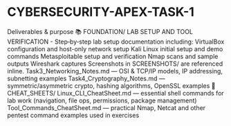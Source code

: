 # CYBERSECURITY-APEX-TASK-1

Deliverables & purpose
📚 FOUNDATION/
LAB SETUP AND TOOL VERIFICATION - Step‑by‑step lab setup documentation including:
VirtualBox configuration and host-only network setup
Kali Linux initial setup and demo commands
Metasploitable setup and verification
Nmap scans and sample outputs
Wireshark captures Screenshots in SCREENSHOTS/ are referenced inline.
Task3_Networking_Notes.md — OSI & TCP/IP models, IP addressing, subnetting examples
Task4_Cryptography_Notes.md — symmetric/asymmetric crypto, hashing algorithms, OpenSSL examples
🔧 CHEAT_SHEETS/
Linux_CLI_CheatSheet.md — essential shell commands for lab work (navigation, file ops, permissions, package management)
Tool_Commands_CheatSheet.md — practical Nmap, Netcat and other pentest command examples used in exercises
